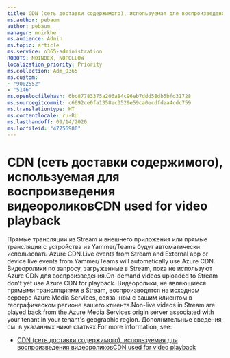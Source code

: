 ```yaml
---
title: CDN (сеть доставки содержимого), используемая для воспроизведения видеороликов
ms.author: pebaum
author: pebaum
manager: mnirkhe
ms.audience: Admin
ms.topic: article
ms.service: o365-administration
ROBOTS: NOINDEX, NOFOLLOW
localization_priority: Priority
ms.collection: Adm_O365
ms.custom:
- "9002552"
- "5146"
ms.openlocfilehash: 6bc87783375a206a84c96eb7ddd58db5bfd31728
ms.sourcegitcommit: c6692ce0fa1358ec3529e59ca0ecdfdea4cdc759
ms.translationtype: HT
ms.contentlocale: ru-RU
ms.lasthandoff: 09/14/2020
ms.locfileid: "47756980"
---
```

# <a name="cdn-used-for-video-playback"></a><span data-ttu-id="d7b42-102">CDN (сеть доставки содержимого), используемая для воспроизведения видеороликов</span><span class="sxs-lookup"><span data-stu-id="d7b42-102">CDN used for video playback</span></span>

<span data-ttu-id="d7b42-103">Прямые трансляции из Stream и внешнего приложения или прямые трансляции с устройства из Yammer/Teams будут автоматически использовать Azure CDN.</span><span class="sxs-lookup"><span data-stu-id="d7b42-103">Live events from Stream and External app or device live events from Yammer/Teams will automatically use Azure CDN.</span></span> <span data-ttu-id="d7b42-104">Видеоролики по запросу, загруженные в Stream, пока не используют Azure CDN для воспроизведения.</span><span class="sxs-lookup"><span data-stu-id="d7b42-104">On-demand videos uploaded to Stream don't yet use Azure CDN for playback.</span></span> <span data-ttu-id="d7b42-105">Видеоролики, не являющиеся прямыми трансляциями в Stream, воспроизводятся на исходном сервере Azure Media Services, связанном с вашим клиентом в географическом регионе вашего клиента.</span><span class="sxs-lookup"><span data-stu-id="d7b42-105">Non-live videos in Stream are played back from the Azure Media Services origin server associated with your tenant in your tenant's geographic region.</span></span> <span data-ttu-id="d7b42-106">Дополнительные сведения см. в указанных ниже статьях.</span><span class="sxs-lookup"><span data-stu-id="d7b42-106">For more information, see:</span></span>

- [<span data-ttu-id="d7b42-107">CDN (сеть доставки содержимого), используемая для воспроизведения видеороликов</span><span class="sxs-lookup"><span data-stu-id="d7b42-107">CDN used for video playback</span></span>](https://docs.microsoft.com/stream/network-overview#cdn-used-for-video-playback)
